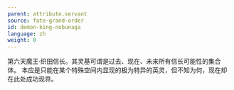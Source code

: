 ```yaml
---
parent: attribute.servant
source: fate-grand-order
id: demon-king-nobunaga
language: zh
weight: 0
---
```


第六天魔王·织田信长。其灵基可谓是过去、现在、未来所有信长可能性的集合体。
本应是只能在某个特殊空间内显现的极为特异的英灵，但不知为何，现在却在此处成功现界。
